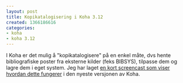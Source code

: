 ```yaml
---
layout: post
title: Kopikatalogisering i Koha 3.12
created: 1366186616
categories:
- koha
- koha 3.12
---
```

<p>I Koha er det mulig å "kopikatalogisere" på en enkel måte, dvs hente bibliografiske poster fra eksterne kilder (feks BIBSYS), tilpasse dem og lagre dem i eget system. Jeg har laget <a href="http://div.libriotech.no/kohacast/3.12/kopikatalogisering/">en kort screencast som viser hvordan dette fungerer</a> i den nyeste versjonen av Koha.</p>
